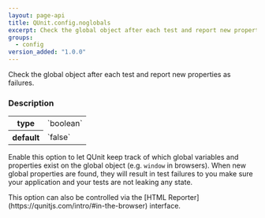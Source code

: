 ```yaml
---
layout: page-api
title: QUnit.config.noglobals
excerpt: Check the global object after each test and report new properties as failures.
groups:
  - config
version_added: "1.0.0"
---
```


Check the global object after each test and report new properties as failures.

### Description

<table>
<tr>
  <th>type</th>
  <td markdown="span">`boolean`</td>
</tr>
<tr>
  <th>default</th>
  <td markdown="span">`false`</td>
</tr>
</table>

Enable this option to let QUnit keep track of which global variables and properties exist on the global object (e.g. `window` in browsers). When new global properties are found, they will result in test failures to you make sure your application and your tests are not leaking any state.

<p class="note" markdown="1">This option can also be controlled via the [HTML Reporter](https://qunitjs.com/intro/#in-the-browser) interface.</p>
